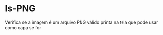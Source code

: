 # Is-PNG
Verifica se a imagem é um arquivo PNG válido printa na tela que pode usar como capa se for.
